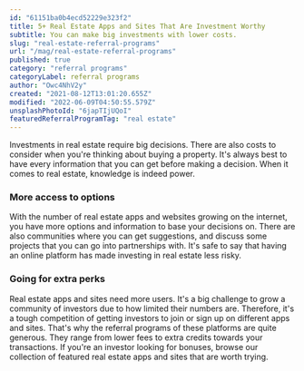 ```yaml
---
id: "61151ba0b4ecd52229e323f2"
title: 5+ Real Estate Apps and Sites That Are Investment Worthy
subtitle: You can make big investments with lower costs.
slug: "real-estate-referral-programs"
url: "/mag/real-estate-referral-programs"
published: true
category: "referral programs"
categoryLabel: referral programs
author: "Owc4NhV2y"
created: "2021-08-12T13:01:20.655Z"
modified: "2022-06-09T04:50:55.579Z"
unsplashPhotoId: "6japTIjUQoI"
featuredReferralProgramTag: "real estate"
---
```

Investments in real estate require big decisions. There are also costs to consider when you're thinking about buying a property. It's always best to have every information that you can get before making a decision. When it comes to real estate, knowledge is indeed power.

### **More access to options**

With the number of real estate apps and websites growing on the internet, you have more options and information to base your decisions on. There are also communities where you can get suggestions, and discuss some projects that you can go into partnerships with. It's safe to say that having an online platform has made investing in real estate less risky.

### **Going for extra perks**

Real estate apps and sites need more users. It's a big challenge to grow a community of investors due to how limited their numbers are. Therefore, it's a tough competition of getting investors to join or sign up on different apps and sites. That's why the referral programs of these platforms are quite generous. They range from lower fees to extra credits towards your transactions. If you're an investor looking for bonuses, browse our collection of featured real estate apps and sites that are worth trying.